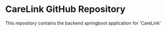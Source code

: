 # CareLink GitHub Repository

This repository contains the backend springboot application for 'CareLink'
